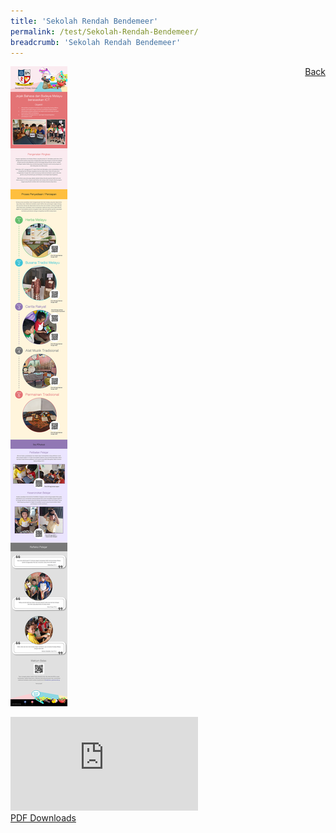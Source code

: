 ```yaml
---
title: 'Sekolah Rendah Bendemeer'
permalink: /test/Sekolah-Rendah-Bendemeer/
breadcrumb: 'Sekolah Rendah Bendemeer'
---
```

<a href="/gallery/pameran- bahasa- melayu-malay-language-exhibitions-c/schools/" style="float:right;">Back</a>
 <img src="/images/BendemeerPri-ML.jpg"> <br/>
<div class="video-container">
  <iframe src="https://www.youtube.com/embed/d6fmLlW8eoE" frameborder="0" allow="accelerometer; autoplay; encrypted-media; gyroscope; picture-in-picture" allowfullscreen></iframe></div>
<a href="/Sharing-Sessions/01-website-exhibitor-template-pdf.pdf" download>PDF Downloads</a>
